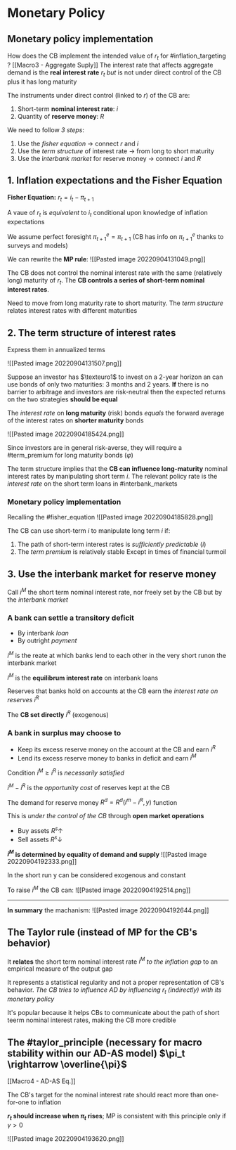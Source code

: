 # Monetary Policy
## Monetary policy implementation
How does the CB implement the intended value of $r_t$ for #inflation_targeting ? [[Macro3 - Aggregate Suply]] The interest rate that affects aggregate demand is the **real interest rate** $r_t$ *but* is not under direct control of the CB plus it has long maturity

The instruments under direct control (linked to $r$) of the CB are:
1. Short-term **nominal interest rate**: $i$
2. Quantity of **reserve money**: $R$

We need to follow *3 steps*:
1. Use the *fisher equation* $\rightarrow$ connect $r$ and $i$
2. Use the *term structure* of interest rate $\rightarrow$ from long to short maturity
3. Use the i*nterbank market* for reserve money $\rightarrow$ connect $i$ and $R$

## 1. Inflation expectations and the Fisher Equation
**Fisher Equation:**  $r_t=i_t-\pi_{t+1}$ 

A vaue of $r_t$ is *equivalent* to $i_t$ conditional upon knowledge of inflation expectations

We assume perfect foresight $\pi_{t+1}^e=\pi_{t+1}$ (CB has info on  $\pi_{t+1}^e$ thanks to surveys and models)

We can rewrite the **MP rule**: 
![[Pasted image 20220904131049.png]]

The CB does not control the nominal interest rate with the same (relatively long) maturity of $r_t$. The **CB controls a series of short-term nominal interest rates**.

Need to move from long maturity rate to short maturity. The *term structure* relates interest rates with different maturities

## 2. The term structure of interest rates
Express them in annualized terms

![[Pasted image 20220904131507.png]]

Suppose an investor has $\texteuro1$ to invest on a 2-year horizon an can use bonds of only two maturities: 3 months and 2 years.
**If** there is no barrier to arbitrage and investors are risk-neutral then the expected returns on the two strategies **should be equal**

The *interest rate* on **long maturity** (risk) bonds *equals* the forward average of the interest rates on **shorter maturity** bonds

![[Pasted image 20220904185424.png]]

Since investors are in general risk-averse, they will require a #term_premium for long maturity bonds ($\varphi$)

The term structure implies that the **CB can influence long-maturity** nominal interest rates by manipulating short term $i$. The relevant policy rate is the *interest rate* on the short term loans in #interbank_markets

### Monetary policy implementation

Recalling the #fisher_equation
![[Pasted image 20220904185828.png]]

The CB can use short-term $i$ to manipulate long term $i$ if:

1. The path of short-term interest rates is *sufficiently predictable* ($i$)
2. The *term premium* is relatively stable
Except in times of financial turmoil

## 3. Use the interbank market for reserve money
Call $i^M$ the short term nominal interest rate, nor freely set by the CB but by the *interbank market*

### A bank can settle a transitory deficit
- By interbank *loan*
- By outright *payment*

$i^M$ is the reate at which banks lend to each other in the very short runon the interbank market

$i^M$ is the **equilibrum interest rate** on interbank loans

Reserves that banks hold on accounts at the CB earn the *interest rate on reserves* $i^R$ 

The **CB set directly** $i^R$ (exogenous)

### A bank in surplus may choose to
- Keep its excess reserve money on the account at the CB and earn $i^R$
- Lend its excess reserve money to banks in deficit and earn $i^M$

Condition $i^M \geq i^R$  is *necessarily satisfied*

$i^M - i^R$ is the *opportunity cost* of reserves kept at the CB

The demand for reserve money $R^d=R^d(i^m-i^R,y)$ function

This is *under the control of the CB* through **open market operations**
- Buy assets $R^s\uparrow$ 
- Sell assets $R^s\downarrow$

**$i^M$ is determined by equality of demand and supply**
![[Pasted image 20220904192333.png]]

In the short run y can be considered exogenous and constant

To raise $i^M$ the CB can:
![[Pasted image 20220904192514.png]]

---
**In summary** the machanism:
![[Pasted image 20220904192644.png]]

## The Taylor rule (instead of MP for the CB's behavior)
It **relates** the short term nominal interest rate *$i^M$ to the inflation gap* to an empirical measure of the output gap

It represents a statistical regularity and not a proper representation of CB's behavior. *The CB tries to influence AD by influencing $r_t$ (indirectly) with its monetary policy*

It's popular because it helps CBs to communicate about the path of short teerm nominal interest rates, making the CB more credible

## The #taylor_principle (necessary for macro stability within our AD-AS model) $\pi_t \rightarrow \overline{\pi}$  

[[Macro4 - AD-AS Eq.]]

The CB's target for the nominal interest rate should react more than one-for-one to inflation

**$r_t$ should increase when $\pi_t$ rises**; MP is consistent with this principle only if $\gamma >0$  

![[Pasted image 20220904193620.png]]


